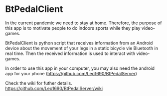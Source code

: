 # BtPedalClient

In the current pandemic we need to stay at home. Therefore, the purpose of this app is to motivate people to do indoors sports while they play video-games.

BtPedalClient is python script that receives information from an Android device about the movement of your legs in a static bicycle vie Bluetooth in real time. Then the received information is used to interact with video-games.

In order to use this app in your computer, you may also need the android app for your phone (https://github.com/Leo1690/BtPedalServer)

Check the wiki for futher details. https://github.com/Leo1690/BtPedalServer/wiki
